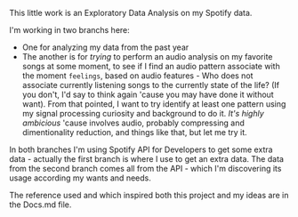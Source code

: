 This little work is an Exploratory Data Analysis on my Spotify data.

I'm working in two branchs here:
- One for analyzing my data from the past year
- The another is for _trying_ to perform an audio analysis on my favorite songs at some moment, to see if I find an audio pattern associate with the moment ``feelings``, based on audio features - Who does not associate currently listening songs to the currently state of the life? (If you don't, I'd say to think again 'cause you may have done it without want). From that pointed, I want to try identify at least one pattern using my signal processing curiosity and background to do it. *It's highly ambicious* 'cause involves audio, probably compressing and dimentionality reduction, and things like that, but let me try it. 

In both branches I'm using Spotify API for Developers to get some extra data - actually the first branch is where I use to get an extra data. The data from the second branch comes all from the API - which I'm discovering its usage according my wants and needs. 

The reference used and which inspired both this project and my ideas are in the Docs.md file. 
